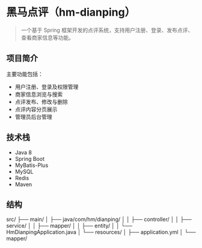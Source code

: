 # 黑马点评（hm-dianping）

> 一个基于 Spring 框架开发的点评系统，支持用户注册、登录、发布点评、查看商家信息等功能。

## 项目简介

主要功能包括：

- 用户注册、登录及权限管理
- 商家信息浏览与搜索
- 点评发布、修改与删除
- 点评内容分页展示
- 管理员后台管理

## 技术栈

- Java 8
- Spring Boot
- MyBatis-Plus
- MySQL
- Redis
- Maven
## 结构
src/
├── main/
│   ├── java/com/hm/dianping/
│   │   ├── controller/
│   │   ├── service/
│   │   ├── mapper/
│   │   ├── entity/
│   │   └── HmDianpingApplication.java
│   └── resources/
│       ├── application.yml
│       └── mapper/
